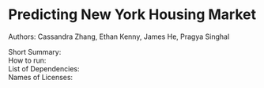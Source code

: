 # Predicting New York Housing Market

Authors: Cassandra Zhang, Ethan Kenny, James He, Pragya Singhal

Short Summary: \
How to run: \
List of Dependencies:\
Names of Licenses:
